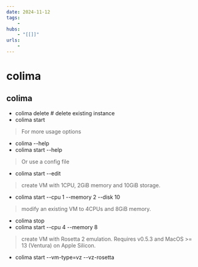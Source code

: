 ```yaml
---
date: 2024-11-12
tags:
    -
hubs:
    - "[[]]"
urls:
    -
---
```

# colima



## colima

- colima delete # delete existing instance
- colima start

> For more usage options
-   colima --help
- colima start --help
> Or use a config file
- colima start --edit

> create VM with 1CPU, 2GiB memory and 10GiB storage.
- colima start --cpu 1 --memory 2 --disk 10

> modify an existing VM to 4CPUs and 8GiB memory.
- colima stop
- colima start --cpu 4 --memory 8

> create VM with Rosetta 2 emulation. Requires v0.5.3 and MacOS >= 13 (Ventura) on Apple Silicon.
- colima start --vm-type=vz --vz-rosetta
